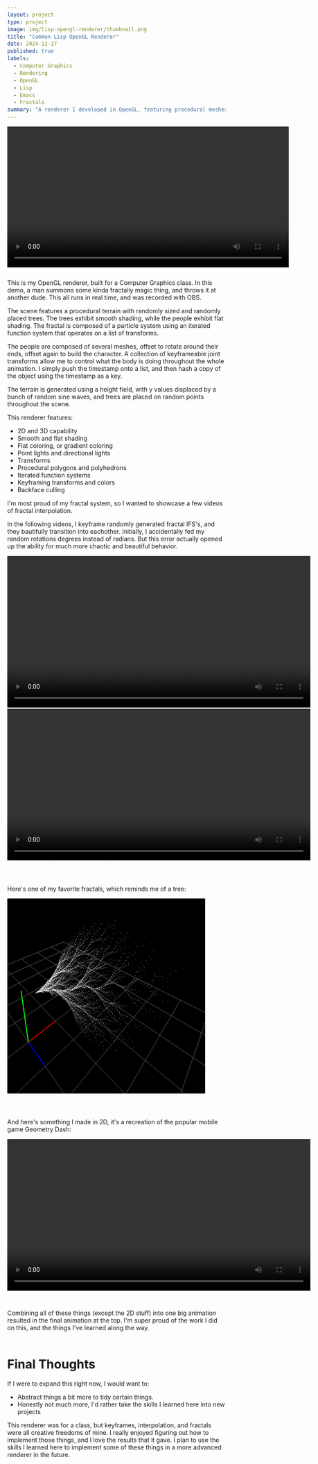 ```yaml
---
layout: project
type: project
image: img/lisp-opengl-renderer/thumbnail.png
title: "Common Lisp OpenGL Renderer"
date: 2024-12-17
published: true
labels:
  - Computer Graphics
  - Rendering
  - OpenGL
  - Lisp
  - Emacs
  - Fractals
summary: "A renderer I developed in OpenGL, featuring procedural meshes and fractals"
---
```


<video class="float-start" style="padding-right:20px; padding-bottom:10px;" src="../img/lisp-opengl-renderer/ICS481_HW5_bueche.mp4" width="650px" alt="Final-demo" controls></video>

This is my OpenGL renderer, built for a Computer Graphics class. In this demo, a man summons some kinda fractally magic thing, and throws it at another dude. This all runs in real time, and was recorded with OBS.

The scene features a procedural terrain with randomly sized and randomly placed trees. The trees exhibit smooth shading, while the people exhibit flat shading. The fractal is composed of a particle system using an iterated function system that operates on a list of transforms.

The people are composed of several meshes, offset to rotate around their ends, offset again to build the character. A collection of keyframeable joint transforms allow me to control what the body is doing throughout the whole animation. I simply push the timestamp onto a list, and then hash a copy of the object using the timestamp as a key.

The terrain is generated using a height field, with y values displaced by a bunch of random sine waves, and trees are placed on random points throughout the scene.

This renderer features:
- 2D and 3D capability
- Smooth and flat shading
- Flat coloring, or gradient coloring
- Point lights and directional lights
- Transforms
- Procedural polygons and polyhedrons
- Iterated function systems
- Keyframing transforms and colors
- Backface culling


I'm most proud of my fractal system, so I wanted to showcase a few videos of fractal interpolation.

In the following videos, I keyframe randomly generated fractal IFS's, and they bautifully transition into eachother. Initially, I accidentally fed my random rotations degrees instead of radians. But this error actually opened up the ability for much more chaotic and beautiful behavior.

<div style="padding-bottom:40px;">
  <span>
    <video src="../img/lisp-opengl-renderer/Fractal-Interpolation-1.mp4" height="350px" alt="fractal vid 1" controls></video>
  </span>
  <span>
    <video src="../img/lisp-opengl-renderer/Fractal-interpolation-2.mp4" height="350px" alt="fractal vid 2" controls></video>
  </span>
</div>

Here's one of my favorite fractals, which reminds me of a tree:

<div style="padding-bottom:40px;">
  <img src="../img/lisp-opengl-renderer/Fractal-Tree.png" height="450px" alt="fractal tree">
</div>


And here's something I made in 2D, it's a recreation of the popular mobile game Geometry Dash:

<div style="padding-bottom:40px;">
  <video class="border" src="../img/lisp-opengl-renderer/ICS481_HW3_bueche.mp4" height="350px" alt="Geometry Dash video" controls></video>
</div>

<div style="max-width:700px;">
  Combining all of these things (except the 2D stuff) into one big animation resulted in the final animation at the top. I'm super proud of the work I did on this, and the things I've learned along the way.
</div>


<div style="max-width:700px; padding-top:20px;" markdown=1>

  
  # Final Thoughts
  
  If I were to expand this right now, I would want to:
  - Abstract things a bit more to tidy certain things.
  - Honestly not much more, I'd rather take the skills I learned here into new projects

  This renderer was for a class, but keyframes, interpolation, and fractals were all creative freedoms of mine. I really enjoyed figuring out how to implement those things, and I love the results that it gave. I plan to use the skills I learned here to implement some of these things in a more advanced renderer in the future.
</div>
